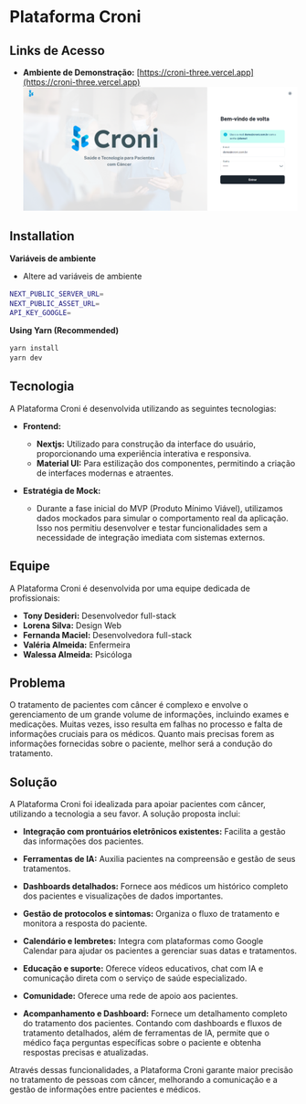 # Plataforma Croni

## Links de Acesso

- **Ambiente de Demonstração:** [https://croni-three.vercel.app](https://croni-three.vercel.app)
![CRONI](./.github/capa.png)

## Installation

**Variáveis de ambiente**
- Altere ad variáveis de ambiente
```sh
NEXT_PUBLIC_SERVER_URL=
NEXT_PUBLIC_ASSET_URL=
API_KEY_GOOGLE=
```

**Using Yarn (Recommended)**

```sh
yarn install
yarn dev
```
## Tecnologia

A Plataforma Croni é desenvolvida utilizando as seguintes tecnologias:

- **Frontend:**
  - **Nextjs:** Utilizado para construção da interface do usuário, proporcionando uma experiência interativa e responsiva.
  - **Material UI:** Para estilização dos componentes, permitindo a criação de interfaces modernas e atraentes.

- **Estratégia de Mock:**
  - Durante a fase inicial do MVP (Produto Mínimo Viável), utilizamos dados mockados para simular o comportamento real da aplicação. Isso nos permitiu desenvolver e testar funcionalidades sem a necessidade de integração imediata com sistemas externos.

## Equipe

A Plataforma Croni é desenvolvida por uma equipe dedicada de profissionais:

- **Tony Desideri:** Desenvolvedor full-stack
- **Lorena Silva:** Design Web
- **Fernanda Maciel:** Desenvolvedora full-stack
- **Valéria Almeida:** Enfermeira
- **Walessa Almeida:** Psicóloga

## Problema

O tratamento de pacientes com câncer é complexo e envolve o gerenciamento de um grande volume de informações, incluindo exames e medicações. Muitas vezes, isso resulta em falhas no processo e falta de informações cruciais para os médicos. Quanto mais precisas forem as informações fornecidas sobre o paciente, melhor será a condução do tratamento.

## Solução

A Plataforma Croni foi idealizada para apoiar pacientes com câncer, utilizando a tecnologia a seu favor. A solução proposta inclui:

- **Integração com prontuários eletrônicos existentes:** Facilita a gestão das informações dos pacientes.
- **Ferramentas de IA:** Auxilia pacientes na compreensão e gestão de seus tratamentos.
- **Dashboards detalhados:** Fornece aos médicos um histórico completo dos pacientes e visualizações de dados importantes.
- **Gestão de protocolos e sintomas:** Organiza o fluxo de tratamento e monitora a resposta do paciente.
- **Calendário e lembretes:** Integra com plataformas como Google Calendar para ajudar os pacientes a gerenciar suas datas e tratamentos.
- **Educação e suporte:** Oferece vídeos educativos, chat com IA e comunicação direta com o serviço de saúde especializado.
- **Comunidade:** Oferece uma rede de apoio aos pacientes.

- **Acompanhamento e Dashboard:** Fornece um detalhamento completo do tratamento dos pacientes. Contando com dashboards e fluxos de tratamento detalhados, além de ferramentas de IA, permite que o médico faça perguntas específicas sobre o paciente e obtenha respostas precisas e atualizadas.

Através dessas funcionalidades, a Plataforma Croni garante maior precisão no tratamento de pessoas com câncer, melhorando a comunicação e a gestão de informações entre pacientes e médicos.
